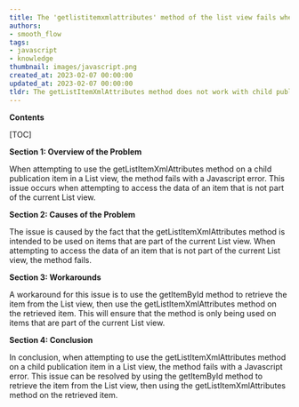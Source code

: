```yaml
---
title: The 'getlistitemxmlattributes' method of the list view fails when dealing with child publication items
authors:
- smooth_flow
tags:
- javascript
- knowledge
thumbnail: images/javascript.png
created_at: 2023-02-07 00:00:00
updated_at: 2023-02-07 00:00:00
tldr: The getListItemXmlAttributes method does not work with child publication items in Javascript.
---
```


**Contents**

[TOC]

**Section 1: Overview of the Problem**

When attempting to use the getListItemXmlAttributes method on a child publication item in a List view, the method fails with a Javascript error. This issue occurs when attempting to access the data of an item that is not part of the current List view.

**Section 2: Causes of the Problem**

The issue is caused by the fact that the getListItemXmlAttributes method is intended to be used on items that are part of the current List view. When attempting to access the data of an item that is not part of the current List view, the method fails.

**Section 3: Workarounds**

A workaround for this issue is to use the getItemById method to retrieve the item from the List view, then use the getListItemXmlAttributes method on the retrieved item. This will ensure that the method is only being used on items that are part of the current List view.

**Section 4: Conclusion**

In conclusion, when attempting to use the getListItemXmlAttributes method on a child publication item in a List view, the method fails with a Javascript error. This issue can be resolved by using the getItemById method to retrieve the item from the List view, then using the getListItemXmlAttributes method on the retrieved item.
